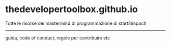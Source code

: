 # thedevelopertoolbox.github.io
Tutte le risorse dei mastermind di programmazione di start2impact!

---

guida, code of conduct, regole per contribuire etc
